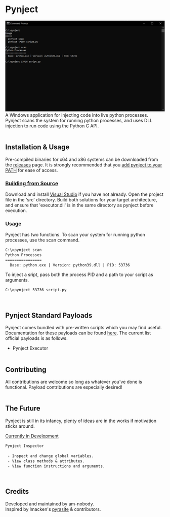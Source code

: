 # Pynject
![Screenshot](docs/showcase.png)
A Windows application for injecting code into live python processes. Pynject scans the system for running python processes, and uses DLL injection to run code using the Python C API.
<br><br>

## Installation & Usage
Pre-compiled binaries for x64 and x86 systems can be downloaded from the [releases](https://github.com/am-nobody/pynject/releases) page. It is strongly recommended that you [add pynject to your PATH](https://www.architectryan.com/2018/03/17/add-to-the-path-on-windows-10/) for ease of access.
### <ins>Building from Source</ins>
Download and install [Visual Studio](https://visualstudio.microsoft.com/) if you have not already.
Open the project file in the 'src' directory. Build both solutions for your target architecture, and ensure that 'executor.dll' is in the same directory as pynject before execution.
### <ins>Usage</ins>
Pynject has two functions. To scan your system for running python processes, use the scan command.
```
C:\>pynject scan
Python Processes
================
  Base: python.exe | Version: python39.dll | PID: 53736
```
To inject a sript, pass both the process PID and a path to your script as arguments.
```
C:\>pynject 53736 script.py
```
<br>

## Pynject Standard Payloads
Pynject comes bundled with pre-written scripts which you may find useful. Documentation for these payloads can be found [here](https://github.com/am-nobody/pynject/tree/master/docs/payloads). The current list official payloads is as follows.
* Pynject Executor
<br><br>

## Contributing
All contributions are welcome so long as whatever you've done is functional. Payload contributions are especially desired!
<br><br>

## The Future
Pynject is still in its infancy, plenty of ideas are in the works if motivation sticks around.

<ins>Currently in Development</ins>
```
Pynject Inspector

 - Inspect and change global variables.
 - View class methods & attributes.
 - View function instructions and arguments.
```
<br>

## Credits
Developed and maintained by am-nobody.<br>
Inspired by lmacken's [pyrasite](https://github.com/lmacken/pyrasite) & contributors.
